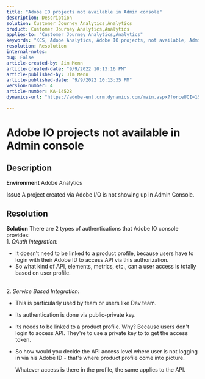 ```yaml
---
title: "Adobe IO projects not available in Admin console"
description: Description
solution: Customer Journey Analytics,Analytics
product: Customer Journey Analytics,Analytics
applies-to: "Customer Journey Analytics,Analytics"
keywords: "KCS, Adobe Analytics, Adobe IO projects, not available, Admin Console, OAuth Integration, Service Based Integration"
resolution: Resolution
internal-notes: 
bug: False
article-created-by: Jim Menn
article-created-date: "9/9/2022 10:13:16 PM"
article-published-by: Jim Menn
article-published-date: "9/9/2022 10:13:35 PM"
version-number: 4
article-number: KA-14528
dynamics-url: "https://adobe-ent.crm.dynamics.com/main.aspx?forceUCI=1&pagetype=entityrecord&etn=knowledgearticle&id=79289e96-8c30-ed11-9db1-0022480866ad"

---
```

# Adobe IO projects not available in Admin console

## Description


<b>Environment</b>
 Adobe Analytics

<b>Issue</b>
 A project created via Adobe I/O is not showing up in Admin Console.


## Resolution


<b>Solution</b>
There are 2 types of authentications that Adobe IO console provides:
<br>1. *OAuth Integration:*
- It doesn't need to be linked to a product profile, because users have to login with their Adobe ID to access API via this authorization.
- So what kind of API, elements, metrics, etc., can a user access is totally based on user profile.

<br>2. *Service Based Integration:*
- This is particularly used by team or users like Dev team.

    
- Its authentication is done via public-private key.

    
- Its needs to be linked to a product profile. Why? Because users don't login to access API. They're to use a private key to to get the access token.
- So how would you decide the API access level where user is not logging in via his Adobe ID - that's where product profile come into picture.

    Whatever access is there in the profile, the same applies to the API.



